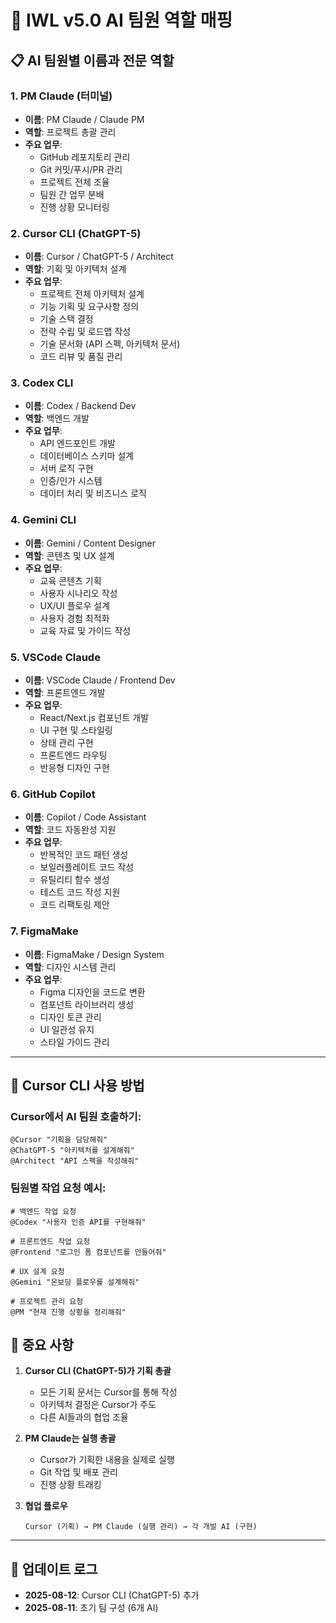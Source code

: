 # 🤖 IWL v5.0 AI 팀원 역할 매핑

## 📋 AI 팀원별 이름과 전문 역할

### 1. PM Claude (터미널)
- **이름**: PM Claude / Claude PM
- **역할**: 프로젝트 총괄 관리
- **주요 업무**:
  - GitHub 레포지토리 관리
  - Git 커밋/푸시/PR 관리
  - 프로젝트 전체 조율
  - 팀원 간 업무 분배
  - 진행 상황 모니터링

### 2. Cursor CLI (ChatGPT-5)
- **이름**: Cursor / ChatGPT-5 / Architect
- **역할**: 기획 및 아키텍처 설계
- **주요 업무**:
  - 프로젝트 전체 아키텍처 설계
  - 기능 기획 및 요구사항 정의
  - 기술 스택 결정
  - 전략 수립 및 로드맵 작성
  - 기술 문서화 (API 스펙, 아키텍처 문서)
  - 코드 리뷰 및 품질 관리

### 3. Codex CLI
- **이름**: Codex / Backend Dev
- **역할**: 백엔드 개발
- **주요 업무**:
  - API 엔드포인트 개발
  - 데이터베이스 스키마 설계
  - 서버 로직 구현
  - 인증/인가 시스템
  - 데이터 처리 및 비즈니스 로직

### 4. Gemini CLI
- **이름**: Gemini / Content Designer
- **역할**: 콘텐츠 및 UX 설계
- **주요 업무**:
  - 교육 콘텐츠 기획
  - 사용자 시나리오 작성
  - UX/UI 플로우 설계
  - 사용자 경험 최적화
  - 교육 자료 및 가이드 작성

### 5. VSCode Claude
- **이름**: VSCode Claude / Frontend Dev
- **역할**: 프론트엔드 개발
- **주요 업무**:
  - React/Next.js 컴포넌트 개발
  - UI 구현 및 스타일링
  - 상태 관리 구현
  - 프론트엔드 라우팅
  - 반응형 디자인 구현

### 6. GitHub Copilot
- **이름**: Copilot / Code Assistant
- **역할**: 코드 자동완성 지원
- **주요 업무**:
  - 반복적인 코드 패턴 생성
  - 보일러플레이트 코드 작성
  - 유틸리티 함수 생성
  - 테스트 코드 작성 지원
  - 코드 리팩토링 제안

### 7. FigmaMake
- **이름**: FigmaMake / Design System
- **역할**: 디자인 시스템 관리
- **주요 업무**:
  - Figma 디자인을 코드로 변환
  - 컴포넌트 라이브러리 생성
  - 디자인 토큰 관리
  - UI 일관성 유지
  - 스타일 가이드 관리

---

## 🎯 Cursor CLI 사용 방법

### Cursor에서 AI 팀원 호출하기:

```
@Cursor "기획을 담당해줘"
@ChatGPT-5 "아키텍처를 설계해줘"
@Architect "API 스펙을 작성해줘"
```

### 팀원별 작업 요청 예시:

```
# 백엔드 작업 요청
@Codex "사용자 인증 API를 구현해줘"

# 프론트엔드 작업 요청
@Frontend "로그인 폼 컴포넌트를 만들어줘"

# UX 설계 요청
@Gemini "온보딩 플로우를 설계해줘"

# 프로젝트 관리 요청
@PM "현재 진행 상황을 정리해줘"
```

## 📌 중요 사항

1. **Cursor CLI (ChatGPT-5)가 기획 총괄**
   - 모든 기획 문서는 Cursor를 통해 작성
   - 아키텍처 결정은 Cursor가 주도
   - 다른 AI들과의 협업 조율

2. **PM Claude는 실행 총괄**
   - Cursor가 기획한 내용을 실제로 실행
   - Git 작업 및 배포 관리
   - 진행 상황 트래킹

3. **협업 플로우**
   ```
   Cursor (기획) → PM Claude (실행 관리) → 각 개발 AI (구현)
   ```

---

## 🔄 업데이트 로그

- **2025-08-12**: Cursor CLI (ChatGPT-5) 추가
- **2025-08-11**: 초기 팀 구성 (6개 AI)